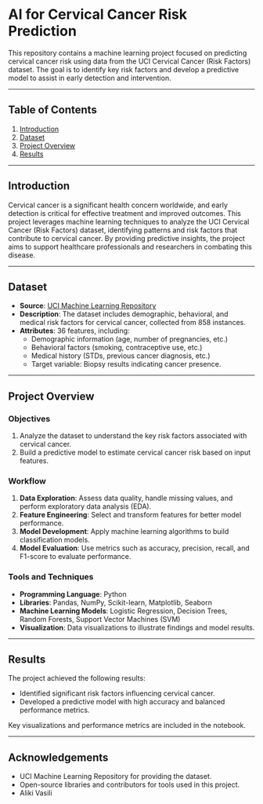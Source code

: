 # AI for Cervical Cancer Risk Prediction

This repository contains a machine learning project focused on predicting cervical cancer risk using data from the UCI Cervical Cancer (Risk Factors) dataset. The goal is to identify key risk factors and develop a predictive model to assist in early detection and intervention.

---

## Table of Contents
1. [Introduction](#introduction)
2. [Dataset](#dataset)
3. [Project Overview](#project-overview)
4. [Results](#results)

---

## Introduction

Cervical cancer is a significant health concern worldwide, and early detection is critical for effective treatment and improved outcomes. This project leverages machine learning techniques to analyze the UCI Cervical Cancer (Risk Factors) dataset, identifying patterns and risk factors that contribute to cervical cancer. By providing predictive insights, the project aims to support healthcare professionals and researchers in combating this disease.

---

## Dataset

- **Source**: [UCI Machine Learning Repository](https://archive.ics.uci.edu/ml/datasets/Cervical+cancer+%28Risk+Factors%29)
- **Description**: The dataset includes demographic, behavioral, and medical risk factors for cervical cancer, collected from 858 instances.
- **Attributes**: 36 features, including:
  - Demographic information (age, number of pregnancies, etc.)
  - Behavioral factors (smoking, contraceptive use, etc.)
  - Medical history (STDs, previous cancer diagnosis, etc.)
  - Target variable: Biopsy results indicating cancer presence.

---

## Project Overview

### Objectives
1. Analyze the dataset to understand the key risk factors associated with cervical cancer.
2. Build a predictive model to estimate cervical cancer risk based on input features.

### Workflow
1. **Data Exploration**: Assess data quality, handle missing values, and perform exploratory data analysis (EDA).
2. **Feature Engineering**: Select and transform features for better model performance.
3. **Model Development**: Apply machine learning algorithms to build classification models.
4. **Model Evaluation**: Use metrics such as accuracy, precision, recall, and F1-score to evaluate performance.

### Tools and Techniques
- **Programming Language**: Python
- **Libraries**: Pandas, NumPy, Scikit-learn, Matplotlib, Seaborn
- **Machine Learning Models**: Logistic Regression, Decision Trees, Random Forests, Support Vector Machines (SVM)
- **Visualization**: Data visualizations to illustrate findings and model results.

---

## Results

The project achieved the following results:
- Identified significant risk factors influencing cervical cancer.
- Developed a predictive model with high accuracy and balanced performance metrics.

Key visualizations and performance metrics are included in the notebook.

---

## Acknowledgements

- UCI Machine Learning Repository for providing the dataset.
- Open-source libraries and contributors for tools used in this project.
- Aliki Vasili


